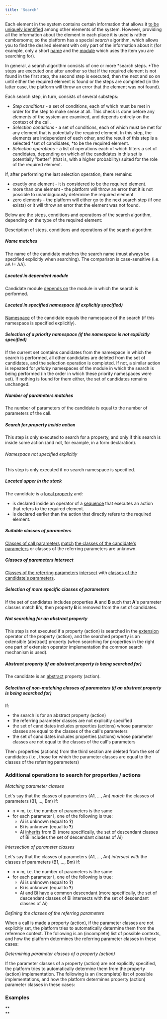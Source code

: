 ```yaml
---
title: 'Search'
---
```


Each element in the system contains certain information that allows it [to be uniquely identified](Element_identification.md) among other elements of the system. However, providing all the information about the element in each place it is used is rather cumbersome; so the platform has a special *search* algorithm, which allows you to find the desired element with only part of the information about it (for example, only a short [name](Naming.md) and the [module](Modules.md) which uses the item you are searching for).

In general, a search algorithm consists of one or more *search steps. *The steps are executed one after another so that if the required element is not found in the first step, the second step is executed, then the next and so on until either the required element is found or the steps are completed (in the latter case, the platform will throw an error that the element was not found).

Each search step, in turn, consists of several substeps:

-   *Step conditions* - a set of conditions, each of which must be met in order for the step to make sense at all. This check is done before any elements of the system are examined, and depends entirely on the context of the call.
-   *Selection conditions* - a set of conditions, each of which must be met for any element that is potentially the required element. In this step, the elements are independent of each other, and the result of this step is a selected *set of candidates, *to be the required element.
-   *Selection operations* - a list of operations each of which filters a set of candidates, depending on which of the candidates in this set is potentially "better" (that is, with a higher probability) suited for the role of the required element.

If, after performing the last selection operation, there remains:

-   exactly one element - it is considered to be the required element. 
-   more than one element - the platform will throw an error that it is not possible to unambiguously determine the required element
-   zero elements - the platform will either go to the next search step (if one exists) or it will throw an error that the element was not found.

Below are the steps, conditions and operations of the search algorithm, depending on the type of the required element:


Description of steps, conditions and operations of the search algorithm:

##### Name matches

The name of the candidate matches the search name (must always be specified explicitly when searching). The comparison is case-sensitive (i.e. aA != AA).

##### Located in dependent module

Candidate module [depends on](Modules_1146882.html#Modules-depends) the module in which the search is performed.

##### Located in specified namespace (if explicitly specified)

[Namespace](Naming_35521066.html#Naming-namespace) of the candidate equals the namespace of the search (if this namespace is specified explicitly).

##### Selection of a priority namespace (if the namespace is not explicitly specified)

If the current set contains candidates from the namespace in which the search is performed, all other candidates are deleted from the set of candidates, and the selection operation is completed. If not, a similar action is repeated for *priority* namespaces of the module in which the search is being performed (in the order in which these priority namespaces were set). If nothing is found for them either, the set of candidates remains unchanged.

##### Number of parameters matches

The number of parameters of the candidate is equal to the number of parameters of the call.

##### Search for property inside action

This step is only executed to search for a property, and only if this search is inside some action (and not, for example, in a form declaration).

###### Namespace not specified explicitly

This step is only executed if no search namespace is specified.

##### Located upper in the stack

The candidate is a [local property](688168.html#Dataproperties(DATA)-local) and:

-   is declared inside an operator of a [sequence](Sequence_....md) that executes an action that refers to the required element.
-   is declared earlier than the action that directly refers to the required element.

##### Suitable classes of parameters

[Classes of call parameters](#Search-call) [match](#Search-directclasses) [the classes of the candidate's parameters](#Search-decl) or classes of the referring parameters are unknown.

##### Classes of parameters intersect

[Classes of the referring parameters](#Search-call) [intersect](#Search-indirectclasses) with [classes of the candidate's parameters](#Search-decl).

##### Selection of more specific classes of parameters

If the set of candidates includes properties **A** and **B** such that **A**'s parameter classes match **B**'s, then property **B** is removed from the set of candidates.

##### Not searching for an abstract property

This step is not executed if a property (action) is searched in the [extension](Property_extension.md) operator of the property (action), and the searched property is an extensible (abstract) property (when searching for properties in the right one part of extension operator implementation the common search mechanism is used).

##### Abstract property (if an abstract property is being searched for)

The candidate is an [abstract](Property_extension.md) property (action).

##### Selection of non-matching classes of parameters (if an abstract property is being searched for)

If:

-   the search is for an abstract property (action)
-   the referring parameter classes are not explicitly specified
-   the set of candidates includes properties (actions) whose parameter classes are equal to the classes of the call's parameters
-   the set of candidates includes properties (actions) whose parameter classes are not equal to the classes of the call's parameters

Then: properties (actions) from the third section are deleted from the set of candidates (i.e., those for which the parameter classes are equal to the classes of the referring parameters)

### Additional operations to search for properties / actions

*Matching parameter classes*

Let's say that the classes of parameters (A1, ..., An) *match* the classes of parameters (B1, ..., Bm) if:

-   n = m, i.e. the number of parameters is the same
-   for each parameter **i**, one of the following is true:
    -   Ai is unknown (equal to **?**)
    -   Bi is unknown (equal to **?**)
    -   Ai [inherits](User-classes_2228341.html#Userclasses-inheritance) from Bi (more specifically, the set of descendant classes of Bi includes the set of descendant classes of Ai)

*Intersection of parameter classes*

Let's say that the classes of parameters (A1, ..., An) *intersect with* the classes of parameters (B1, ..., Bm) if:

-   n = m, i.e. the number of parameters is the same
-   for each parameter **i**, one of the following is true:
    -   Ai is unknown (equal to **?**)
    -   Bi is unknown (equal to **?**)
    -   Ai and Bi have a common descendant (more specifically, the set of descendant classes of Bi intersects with the set of descendant classes of Ai)

*Defining the classes of the referring parameters*

When a call is made a property (action), if the parameter classes are not explicitly set, the platform tries to automatically determine them from the reference context. The following is an (incomplete) list of possible contexts, and how the platform determines the referring parameter classes in these cases:


*Determining parameter classes of a property (action)*

If the parameter classes of a property (action) are not explicitly specified, the platform tries to automatically determine them from the property (action) implementation. The following is an (incomplete) list of possible implementations, and how the platform determines property (action) parameter classes in these cases:


### Examples







**  
**
